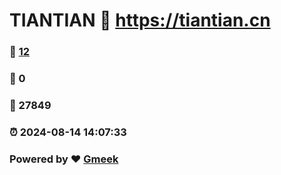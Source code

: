 # TIANTIAN :link: https://tiantian.cn 
### :page_facing_up: [12](https://tiantian.cn/tag.html) 
### :speech_balloon: 0 
### :hibiscus: 27849 
### :alarm_clock: 2024-08-14 14:07:33 
### Powered by :heart: [Gmeek](https://github.com/Meekdai/Gmeek)
